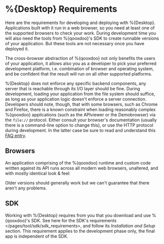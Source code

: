 %{Desktop} Requirements
=======================

Here are the requirements for developing and deploying with %{Desktop}. Applications built with it run in a web browser, so you need at least one of the supported browsers to check your work. During development time you will also need the tools from %{qooxdoo}'s SDK to create runnable versions of your application. But these tools are not necessary once you have deployed it.

The cross-browser abstraction of %{qooxdoo} not only benefits the users of your application, it allows also you as a developer to pick your preferred development platform, i.e. combination of browser and operating system, and be confident that the result will run on all other supported platforms.

%{Desktop} does not enforce any specific backend components, any server that is reachable through its I/O layer should be fine. During development, loading your application from the file system should suffice, as long as your application logic doesn't enforce a server connection. Developers should note, though, that with some browsers, such as Chrome and Firefox, there is a known constraint when loading reasonably complex %{qooxdoo} applications (such as the APIviewer or the Demobrowser) via the `file://` protocol. Either consult your browser's documentation (usually there is a command-line option to change this), or use the HTTP protocol during development. In the latter case be sure to read and understand this [FAQ entry](http://%{qooxdoo}.org/docs/general/snippets#running_a_source_version_from_a_web_server).

Browsers
--------

An application comprising of the %{qooxdoo} runtime and custom code written against its API runs across all modern web browsers, unaltered, and with mostly identical look & feel:

Older versions should generally work but we can't guarantee that there aren't any problems.

SDK
---

Working with %{Desktop} requires from you that you download and use %{qooxdoo}'s SDK. See here for the SDK's requirements \</pages/tool/sdk/sdk\_requirements\>, and follow its *Installation and Setup* section. This requirement applies to the development phase only, the final app is independent of the SDK.
